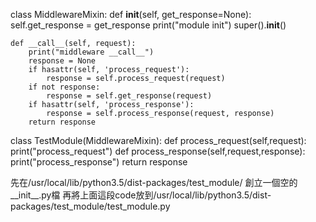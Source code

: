 class MiddlewareMixin:
    def __init__(self, get_response=None):
        self.get_response = get_response
        print("module init")
        super().__init__()

    def __call__(self, request):
        print("middleware __call__")
        response = None
        if hasattr(self, 'process_request'):
            response = self.process_request(request)
        if not response:
            response = self.get_response(request)
        if hasattr(self, 'process_response'):
            response = self.process_response(request, response)
        return response


class TestModule(MiddlewareMixin):
    def process_request(self,request):
        print("process_request")
    def process_response(self,request,response):
        print("process_response")
        return response

先在/usr/local/lib/python3.5/dist-packages/test_module/ 創立一個空的__init__.py檔
再將上面這段code放到/usr/local/lib/python3.5/dist-packages/test_module/test_module.py